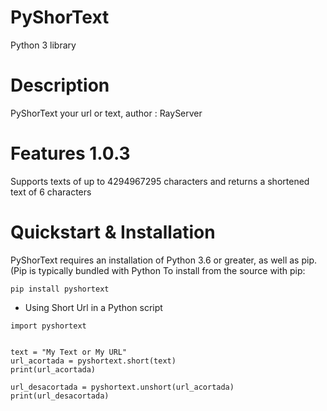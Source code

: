 # PyShorText
Python 3 library
# Description
PyShorText your url or text, author : RayServer
# Features 1.0.3
Supports texts of up to 4294967295 characters and returns a shortened text of 6 characters
# Quickstart & Installation
PyShorText requires an installation of Python 3.6 or greater, as well as pip. (Pip is typically bundled with Python 
To install from the source with pip:
```
pip install pyshortext
```
- Using Short Url in a Python script
```
import pyshortext


text = "My Text or My URL"
url_acortada = pyshortext.short(text)
print(url_acortada)

url_desacortada = pyshortext.unshort(url_acortada)
print(url_desacortada)
```
